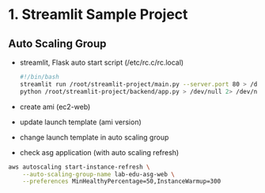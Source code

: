 # 1. Streamlit Sample Project

## Auto Scaling Group 

- streamlit, Flask auto start script (/etc/rc.c/rc.local)

  ```bash
  #!/bin/bash
  streamlit run /root/streamlit-project/main.py --server.port 80 > /dev/null 2> /dev/null < /dev/null &
  python /root/streamlit-project/backend/app.py > /dev/null 2> /dev/null < /dev/null &
  ```

- create ami (ec2-web)

- update launch template (ami version)

- change launch template in auto scaling group 

- check asg application (with auto scaling refresh)

```bash
aws autoscaling start-instance-refresh \
    --auto-scaling-group-name lab-edu-asg-web \
    --preferences MinHealthyPercentage=50,InstanceWarmup=300
```